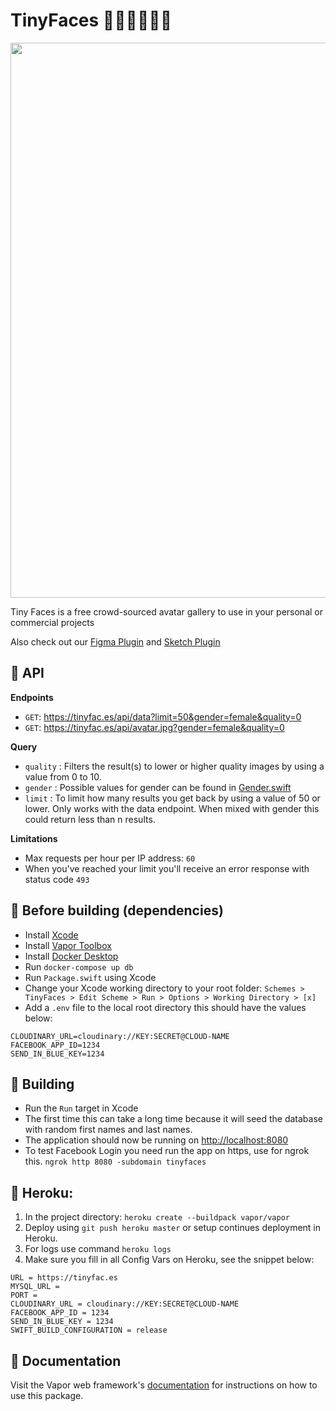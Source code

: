 # TinyFaces 👦🏼👨🏾👩🏻

<img src="/Public/images/github-header.png?raw=true" width="888">

Tiny Faces is a free crowd-sourced avatar gallery to use in your personal or commercial projects

Also check out our [Figma Plugin](https://github.com/maximedegreve/TinyFaces-Figma-Plugin) and [Sketch Plugin](https://github.com/maximedegreve/TinyFaces-Sketch-Plugin)

## 🦾 API

**Endpoints**
- `GET`: https://tinyfac.es/api/data?limit=50&gender=female&quality=0
- `GET`: https://tinyfac.es/api/avatar.jpg?gender=female&quality=0

**Query**
- `quality` : Filters the result(s) to lower or higher quality images by using a value from 0 to 10.
- `gender` : Possible values for gender can be found in [Gender.swift](/Sources/App/Models/Gender.swift)
- `limit` : To limit how many results you get back by using a value of 50 or lower. Only works with the data endpoint. When mixed with gender this could return less than n results.

**Limitations**

- Max requests per hour per IP address: `60` 
- When you've reached your limit you'll receive an error response with status code `493`

## 🎒 Before building (dependencies)

- Install [Xcode](https://developer.apple.com/xcode/)
- Install [Vapor Toolbox](https://docs.vapor.codes/4.0/install/macos/)
- Install [Docker Desktop](https://www.docker.com)
- Run `docker-compose up db`
- Run `Package.swift` using Xcode
- Change your Xcode working directory to your root folder: `Schemes > TinyFaces > Edit Scheme > Run > Options > Working Directory > [x]`
- Add a `.env` file to the local root directory this should have the values below:

```
CLOUDINARY_URL=cloudinary://KEY:SECRET@CLOUD-NAME
FACEBOOK_APP_ID=1234
SEND_IN_BLUE_KEY=1234
```

## 🚧 Building

- Run the `Run` target in Xcode
- The first time this can take a long time because it will seed the database with random first names and last names.
- The application should now be running on [http://localhost:8080](http://localhost:8080)
- To test Facebook Login you need run the app on https, use for ngrok this. `ngrok http 8080 -subdomain tinyfaces`

## 💟 Heroku:

1.  In the project directory: `heroku create --buildpack vapor/vapor`
2.  Deploy using `git push heroku master` or setup continues deployment in Heroku.
3.  For logs use command `heroku logs`
4.  Make sure you fill in all Config Vars on Heroku, see the snippet below:

```
URL = https://tinyfac.es
MYSQL_URL =
PORT =
CLOUDINARY_URL = cloudinary://KEY:SECRET@CLOUD-NAME
FACEBOOK_APP_ID = 1234
SEND_IN_BLUE_KEY = 1234
SWIFT_BUILD_CONFIGURATION = release
```

## 📖 Documentation

Visit the Vapor web framework's [documentation](http://docs.vapor.codes) for instructions on how to use this package.
